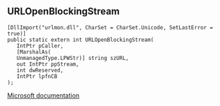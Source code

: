 ## URLOpenBlockingStream

```
[DllImport("urlmon.dll", CharSet = CharSet.Unicode, SetLastError = true)]
public static extern int URLOpenBlockingStream(
   IntPtr pCaller,
   [MarshalAs(
   UnmanagedType.LPWStr)] string szURL,
   out IntPtr ppStream,
   int dwReserved,
   IntPtr lpfnCB
);
```

[Microsoft documentation](https://docs.microsoft.com/en-us/windows/win32/api/urlmon/nf-urlmon-urlopenblockingstreamw)
